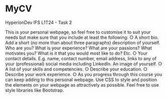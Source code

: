 # MyCV
HyperionDev IFS L1T24 - Task 2

This is your personal webpage, so feel free to customise it to suit your needs but make sure that you include at least the following:
○ A short bio. Add a short (no more than about three paragraphs) description of yourself. Who are you? What is your experience? What
are your passions? What motivates you? What is it that you would most like to do? Etc.
○ Your contact details. E.g. name, contact number, email address, links to any of your (professional) social media including LinkedIn. An
image of yourself.
○ A list of your skills and competencies.
○ Describe your education.
○ Describe your work experience.
○ As you progress through this course you can keep adding to this
personal webpage.
Use CSS to style and position the elements on your webpage as attractively as possible. Feel free to use style libraries like Bootstrap.
